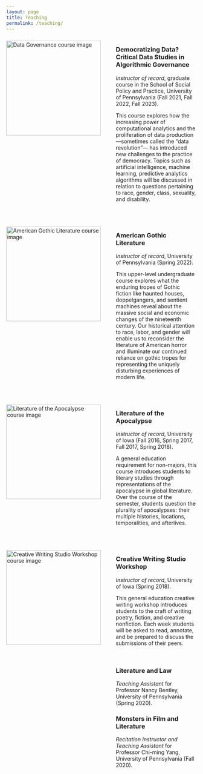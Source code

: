 ```yaml
---
layout: page
title: Teaching
permalink: /teaching/
---
```


<div style="display: flex; align-items: flex-start; margin-bottom: 40px;">
  <div style="flex-shrink: 0;">
    <img src="/ethanp_website/assets/images/data_governance.jpg" alt="Data Governance course image" style="width: 250px; margin-right: 40px; margin-top:10px" />
  </div>
  <div>
    <h3>Democratizing Data? Critical Data Studies in Algorithmic Governance</h3>
    <p><em>Instructor of record</em>, graduate course in the School of Social Policy and Practice, University of Pennsylvania (Fall 2021, Fall 2022, Fall 2023).</p>
    <p>This course explores how the increasing power of computational analytics and the proliferation of data production—sometimes called the “data revolution”— has introduced new challenges to the practice of democracy. Topics such as artificial intelligence, machine learning, predictive analytics algorithms will be discussed in relation to questions pertaining to race, gender, class, sexuality, and disability.</p>
  </div>
</div>

<div style="display: flex; align-items: flex-start; margin-bottom: 40px;">
  <div style="flex-shrink: 0;">
    <img src="/ethanp_website/assets/images/gothic_lit.jpg" alt="American Gothic Literature course image" style="width: 250px; margin-right: 40px; margin-top:10px;" />
  </div>
  <div>
    <h3>American Gothic Literature</h3>
    <p><em>Instructor of record</em>, University of Pennsylvania (Spring 2022).</p>
    <p>This upper-level undergraduate course explores what the enduring tropes of Gothic fiction like haunted houses, doppelgangers, and sentient machines reveal about the massive social and economic changes of the nineteenth century. Our historical attention to race, labor, and gender will enable us to reconsider the literature of American horror and illuminate our continued reliance on gothic tropes for representing the uniquely disturbing experiences of modern life. </p>
  </div>
</div>

<div style="display: flex; align-items: flex-start; margin-bottom: 40px;">
  <div style="flex-shrink: 0;">
    <img src="/ethanp_website/assets/images/apoc_lit.jpg" alt="Literature of the Apocalypse course image" style="width: 250px; margin-right: 40px; margin-top:10px;" />
  </div>
  <div>
    <h3>Literature of the Apocalypse</h3>
    <p><em>Instructor of record</em>, University of Iowa (Fall 2016, Spring 2017, Fall 2017, Spring 2018).</p>
    <p>A general education requirement for non-majors, this course introduces students to literary studies through representations of the apocalypse in global literature. Over the course of the semester, students question the plurality of apocalypses: their multiple histories, locations, temporalities, and afterlives.</p>
  </div>
</div>

<div style="display: flex; align-items: flex-start; margin-bottom: 40px;">
  <div style="flex-shrink: 0;">
    <img src="/ethanp_website/assets/images/creative_writing.jpg" alt="Creative Writing Studio Workshop course image" style="width: 250px; margin-right: 40px; margin-top:10px;" />
  </div>
  <div>
    <h3>Creative Writing Studio Workshop</h3>
    <p><em>Instructor of record</em>, University of Iowa (Spring 2018).</p>
    <p>This general education creative writing workshop introduces students to the craft of writing poetry, fiction, and creative nonfiction. Each week students will be asked to read, annotate, and be prepared to discuss the submissions of their peers.</p>
  </div>
</div>


<div style="margin-left: 290px;">
  <h3>Literature and Law</h3>
  <p><em>Teaching Assistant</em> for Professor Nancy Bentley, University of Pennsylvania (Spring 2020).</p>

  <h3>Monsters in Film and Literature</h3>
  <p><em>Recitation Instructor and Teaching Assistant</em> for Professor Chi-ming Yang, University of Pennsylvania (Fall 2020).</p>
</div>